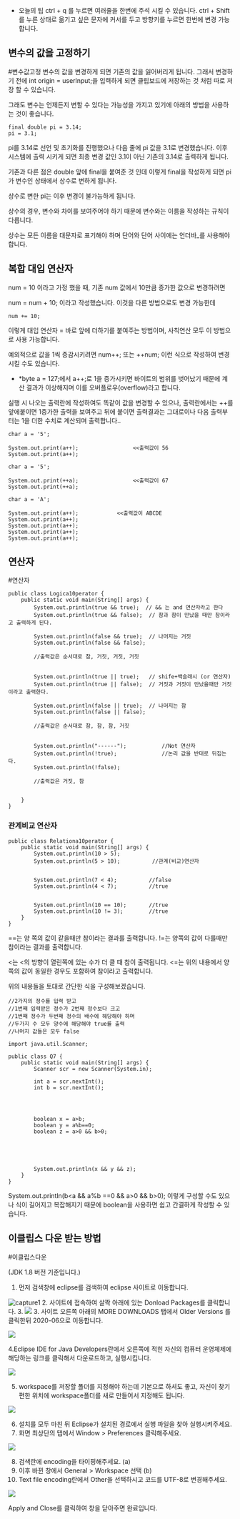 

- 오늘의 팁
ctrl + q 를 누르면 여러줄을 한번에 주석 시킬 수 있습니다.
ctrl + Shift를 누른 상태로 옮기고 싶은 문자에 커서를 두고 방향키를 누르면 한번에 변경 가능합니다.



## 변수의 값을 고정하기

#변수값고정
변수의 값을 변경하게 되면 기존의 값을 잃어버리게 됩니다.
그래서 변경하기 전에 
int origin = userlnput;을 입력하게 되면 클립보드에 저장하는 것 처럼 따로 저장 할 수 있습니다.

그래도 변수는 언제든지 변할 수 있다는 가능성을 가지고 있기에 아래의 방법을 사용하는 것이 좋습니다.

```
final double pi = 3.14;
pi = 3.1;
```

pi를 3.14로 선언 및 초기화를 진행했으나 다음 줄에 pi 값을 3.1로 변경했습니다.
이후 시스템에 출력 시키게 되면 최종 변경 값인 3.1이 아닌 기존의 3.14로 출력하게 됩니다.

기존과 다른 점은 double 앞에 final을 붙여준 것 인데 이렇게 final을 작성하게 되면 pi가 변수인 상태에서 상수로 변하게 됩니다.

상수로 변한 pi는 이후 변경이 불가능하게 됩니다.

상수의 경우, 변수와 차이를 보여주어야 하기 때문에 변수와는 이름을 작성하는 규칙이 다릅니다.

상수는 모든 이름을 대문자로 표기해야 하며 단어와 단어 사이에는 언더바_를 사용해야 합니다.



## 복합 대입 연산자


num = 10 이라고 가정 했을 때, 기존 num 값에서 10만큼 증가한 값으로 변경하려면

num = num + 10; 이라고 작성했습니다.
이것을 다른 방법으로도 변경 가능한데

```
num += 10; 
```

이렇게 대입 연산자 = 바로 앞에 더하기를 붙여주는 방법이며, 사칙연산 모두 이 방법으로 사용 가능합니다.

예외적으로 값을 1씩 증감시키려면
num++; 또는 ++num; 이런 식으로 작성하여 변경시킬 수도 있습니다.


* *byte a = 127;에서
a++;로 1을 증가시키면 바이트의 범위를 벗어났기 때문에 계산 결과가 이상해지며 이를 오버플로우(overflow)라고 합니다.


실행 시 나오는 출력란에 작성하여도 똑같이 값을 변경할 수 있으나, 
출력란에서는 ++를 앞에붙이면 1증가한 출력을 보여주고 뒤에 붙이면 출력결과는 그대로이나 다음 출력부터는 1을 더한 수치로 계산되며 출력합니다..

```
char a = '5';
		
System.out.print(a++);                 <<출력값이 56
System.out.print(a++);
```

```
char a = '5';
		
System.out.print(++a);                 <<출력값이 67
System.out.print(++a);
```

```
char a = 'A';
		
System.out.print(a++);            <<출력값이 ABCDE
System.out.print(a++);
System.out.print(a++);
System.out.print(a++);
System.out.print(a++);
```




## 연산자
#연산자


```
public class Logica10perator {
	public static void main(String[] args) {
		System.out.println(true && true);  // && 는 and 연산자라고 한다
		System.out.println(true && false);  // 참과 참이 만났을 때만 참이라고 출력하게 된다.
		
		System.out.println(false && true);  // 나머지는 거짓
		System.out.println(false && false);
		
		//출력값은 순서대로 참, 거짓, 거짓, 거짓
		
		
		System.out.println(true || true);   // shife+백슬래시 (or 연산자)
		System.out.println(true || false);	// 거짓과 거짓이 만났을때만 거짓이라고 출력한다.
		
		System.out.println(false || true);	// 나머지는 참
		System.out.println(false || false);
		
		//출력값은 순서대로 참, 참, 참, 거짓
		
		
		System.out.println("------");           //Not 연산자
		System.out.println(!true);				//논리 값을 반대로 뒤집는다.
		System.out.println(!false);
		
		//출력값은 거짓, 참
		
		
	}
}

```



### 관계비교 연산자


```
public class Relationa10perator {
	public static void main(String[] args) {
		System.out.println(10 > 5);        
		System.out.println(5 > 10);    		 //관계(비교)연산자
		
		
		System.out.println(7 < 4);			//false
		System.out.println(4 < 7); 			//true
		
		
		System.out.println(10 == 10);		//true
		System.out.println(10 != 3);		//true
	}
}
```

\==는 양 쪽의 값이 같을때만 참이라는 결과를 출력합니다.
!=는 양쪽의 값이 다를때만 참이라는 결과를 출력합니다.

<는 <의 방향이 열린쪽에 있는 수가 더 클 때 참이 출력됩니다.
<=는 위의 내용에서 양 쪽의 값이 동일한 경우도 포함하여 참이라고 출력합니다.

위의 내용들을 토대로 간단한 식을 구성해보겠습니다.


```
//2가지의 정수를 입력 받고
//1번째 입력받은 정수가 2번째 정수보다 크고
//1번째 정수가 두번째 정수의 배수에 해당해야 하며
//두가지 수 모두 양수에 해당해야 true를 출력
//나머지 값들은 모두 false

import java.util.Scanner;

public class Q7 {
	public static void main(String[] args) {
		Scanner scr = new Scanner(System.in);
		
		int a = scr.nextInt();
		int b = scr.nextInt();
		
		


		boolean x = a>b;
		boolean y = a%b==0;
		boolean z = a>0 && b>0;
		
		
		


		System.out.println(x && y && z);
	}
}		
```


System.out.println(b<a && a%b \==0 && a>0 && b>0); 이렇게 구성할 수도 있으나
식이 길어지고 복잡해지기 때문에 boolean을 사용하면 쉽고 간결하게 작성할 수 있습니다.



## 이클립스 다운 받는 방법
#이클립스다운

(JDK 1.8 버전 기준입니다.)



1. 먼저 검색창에 eclipse를 검색하여 eclipse 사이트로 이동합니다.

![capture1](https://github.com/MooHyunPark/Java-study/assets/171015890/b065332d-f90b-41b9-a9cb-970902ce46d1)
2. 사이트에 접속하여 살짝 아래에 있는 Donload Packages를 클릭합니다.
3. 
![](캡처2%201.png)
3. 사이트 오른쪽 아래의 MORE DOWNLOADS 탭에서 Older Versions 를 클릭한뒤 2020-06으로 이동합니다.

![](캡처4.png)


4.Eclipse IDE for Java Developers란에서 오른쪽에 적힌 자신의 컴퓨터 운영체제에 해당하는 링크를 클릭해서 다운로드하고, 실행시킵니다.

![](캡처5%202.png)

5. workspace를 저장할 폴더를 지정해야 하는데 기본으로 하셔도 좋고, 자신이 찾기 편한 위치에 workspace폴더를 새로 만들어서 지정해도 됩니다.


![](캡처6.png)

6. 설치를 모두 마친 뒤 Eclipse가 설치된 경로에서 실행 파일을 찾아 실행시켜주세요.
7. 화면 최상단의 탭에서 Window > Preferences 클릭해주세요.

![](캡처7%201.png)

8. 검색란에 encoding을 타이핑해주세요. (a)
9. 이후 바뀐 창에서 General > Workspace 선택 (b)
10. Text file encoding란에서 Other을 선택하시고 코드를 UTF-8로 변경해주세요.

![](캡처8.png)

Apply and Close를 클릭하여 창을 닫아주면 완료입니다.
